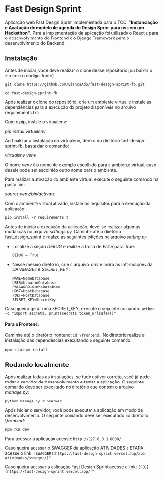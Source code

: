 # Fast Design Sprint

Aplicação web Fast Design Sprint implementada para o TCC: 
**"Instanciação e Avaliação de modelo de agenda do Design Sprint para uso em um Hackathon"**.
Para a implementação da aplicação foi utilizado o Reactjs para o desenvolvimento do Frontend e o Django Framework para o desenvolvimento do Backend.

## Instalação
Antes de iniciar, você deve realizar o clone desse repositório (ou baixar o zip com o código-fonte):

`git clone https://github.com/BiancaAdS/fast-design-sprint-fb.git`


`cd fast-design-sprint-fb`

Após realizar o clone do repositório, crie um ambiente virtual e instale as dependências para a execução do projeto disponíveis no arquivo requirements.txt:

Com o pip, instale o virtualenv:

*pip install virtualenv*

Ao finalizar a instalação do virtualenv, dentro do diretório fast-design-sprint-fb, basta dar o comando:

*virtualenv venv*

O nome *venv* é o nome de exemplo escolhido para o ambiente virtual, caso deseje pode ser escolhido outro nome para o ambiente.

Para realizar a ativação do ambiente virtual, execute o seguinte comando na pasta bin:

*source venv/bin/activate*

Com o ambiente virtual ativado, instale os requisitos para a execução da aplicação:

`pip install -r requirements.t`

Antes de iniciar a execução da aplicação, deve-se realizar algumas mudanças no arquivo *settings.py*.
Caminhe até o diretório fast_design_sprint e realize as seguintes edições no arquivo *setting.py*:
- Localize a seção *DEBUG* e realize a troca de False para True:
  
    `DEBUG = True`
- Nesse mesmo diretório, crie o arquivo *.env* e insira as informações da *DATABASES* e *SECRET_KEY*:
    ```
    NAME=NomeDatabase
    USER=UsuarioDatabase
    PASSWORD=SenhaDatabase
    HOST=HostDatabase
    PORT=PortDatabase
    SECRET_KEY=SecretKey
    ```
    
Caso queira gerar uma SECRET_KEY, execute o seguinte comando: `python -c "import secrets; print(secrets.token_urlsafe())"`


#### Para o **Frontend:**

Caminhe até o diretório frontend: `cd \frontend` .
No diretório realize a instalação das dependências executando o seguinte comando:

` npm i ` ou ` npm install `



## Rodando localmente

Após realizar todas as instalações, se tudo estiver correto, você já pode rodar o servidor de desenvolvimento e testar a aplicação. 
O seguinte comando deve ser executado no diretório que contém o arquivo *manage.py*:

`python manage.py runserver`


Após iniciar o servidor, você pode executar a aplicação em modo de desenvolvimento.
O seguinte comando deve ser executado no diretório *\frontend*:


`npm run dev `

Para acessar a aplicação acesse: ` http://127.0.0.1:8000/ ` 

Caso queira acessar o SWAGGER da aplicação ATIVIDADES e ETAPA acesse o link: `[SWAGGER](https://fast-design-sprint.vercel.app/api-atividades/swagger/)"`


Caso queira acessar a aplicação Fast Design Sprint acesse o link: `[FDS](https://fast-design-sprint.vercel.app/)"`

